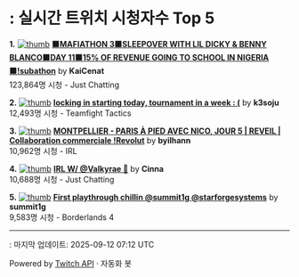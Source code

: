 # : 실시간 트위치 시청자수 Top 5

**1.** [![thumb](https://static-cdn.jtvnw.net/previews-ttv/live_user_kaicenat-320x180.jpg)](https://twitch.tv/KaiCenat)
**[🟫MAFIATHON 3🟫SLEEPOVER WITH LIL DICKY & BENNY BLANCO🟫DAY 11🟫15% OF REVENUE GOING TO SCHOOL IN NIGERIA🟫!subathon](https://twitch.tv/KaiCenat)** by **KaiCenat**<br>123,864명 시청  - Just Chatting

**2.** [![thumb](https://static-cdn.jtvnw.net/previews-ttv/live_user_k3soju-320x180.jpg)](https://twitch.tv/k3soju)
**[locking in starting today, tournament in a week : (](https://twitch.tv/k3soju)** by **k3soju**<br>12,493명 시청  - Teamfight Tactics

**3.** [![thumb](https://static-cdn.jtvnw.net/previews-ttv/live_user_byilhann-320x180.jpg)](https://twitch.tv/byilhann)
**[MONTPELLIER - PARIS À PIED AVEC NICO, JOUR 5 | REVEIL | Collaboration commerciale !Revolut](https://twitch.tv/byilhann)** by **byilhann**<br>10,962명 시청  - IRL

**4.** [![thumb](https://static-cdn.jtvnw.net/previews-ttv/live_user_cinna-320x180.jpg)](https://twitch.tv/Cinna)
**[IRL W/ @Valkyrae 💛](https://twitch.tv/Cinna)** by **Cinna**<br>10,688명 시청  - Just Chatting

**5.** [![thumb](https://static-cdn.jtvnw.net/previews-ttv/live_user_summit1g-320x180.jpg)](https://twitch.tv/summit1g)
**[First playthrough chillin @summit1g @starforgesystems](https://twitch.tv/summit1g)** by **summit1g**<br>9,583명 시청  - Borderlands 4


---
: 마지막 업데이트: 2025-09-12 07:12 UTC

Powered by [Twitch API](https://dev.twitch.tv/docs/api/reference) · 자동화 봇